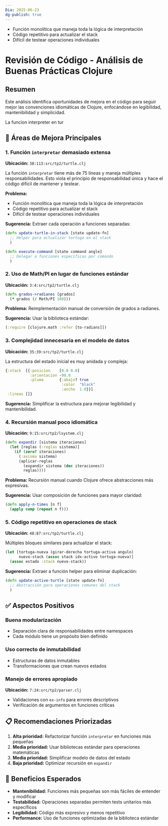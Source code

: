 ```yaml
---
Dia: 2025-06-23
dg-publish: true
---
```

- Función monolítica que maneja toda la lógica de interpretación
- Código repetitivo para actualizar el stack
- Difícil de testear operaciones individuales
# Revisión de Código - Análisis de Buenas Prácticas Clojure

## Resumen
Este análisis identifica oportunidades de mejora en el código para seguir mejor las convenciones idiomáticas de Clojure, enfocándose en legibilidad, mantenibilidad y simplicidad.






La funcion interpreter en tur


## 🔧 Áreas de Mejora Principales

### 1. Función `interpretar` demasiado extensa
**Ubicación:** ```38:113:src/tp2/turtle.clj```

La función `interpretar` tiene más de 75 líneas y maneja múltiples responsabilidades. Esto viola el principio de responsabilidad única y hace el código difícil de mantener y testear.

**Problema:**
- Función monolítica que maneja toda la lógica de interpretación
- Código repetitivo para actualizar el stack
- Difícil de testear operaciones individuales

**Sugerencia:** Extraer cada operación a funciones separadas:
```clojure
(defn update-turtle-in-stack [state update-fn]
  ;; Helper para actualizar tortuga en el stack
  )

(defn execute-command [state command angle]
  ;; Delegar a funciones específicas por comando
  )
```

### 2. Uso de Math/PI en lugar de funciones estándar
**Ubicación:** ```3:4:src/tp2/turtle.clj```

```clojure
(defn grados->radianes [grados]
  (* grados (/ Math/PI 180)))
```

**Problema:** Reimplementación manual de conversión de grados a radianes.

**Sugerencia:** Usar la biblioteca estándar:
```clojure
(:require [clojure.math :refer [to-radians]])
```

### 3. Complejidad innecesaria en el modelo de datos
**Ubicación:** ```35:39:src/tp2/turtle.clj```

La estructura del estado inicial es muy anidada y compleja:
```clojure
{:stack  [{:posicion    [0.0 0.0]
           :orientacion -90.0
           :pluma       {:abajo? true
                         :color  "black"
                         :ancho  1.0}}]
 :lineas []}
```

**Sugerencia:** Simplificar la estructura para mejorar legibilidad y mantenibilidad.

### 4. Recursión manual poco idiomática
**Ubicación:** ```9:15:src/tp2/lsystem.clj```

```clojure
(defn expandir [sistema iteraciones]
  (let [reglas (:reglas sistema)]
    (if (zero? iteraciones)
      (:axioma sistema)
      (aplicar-reglas
        (expandir sistema (dec iteraciones))
        reglas))))
```

**Problema:** Recursión manual cuando Clojure ofrece abstracciones más expresivas.

**Sugerencia:** Usar composición de funciones para mayor claridad:
```clojure
(defn apply-n-times [n f]
  (apply comp (repeat n f)))
```

### 5. Código repetitivo en operaciones de stack
**Ubicación:** ```48:87:src/tp2/turtle.clj```

Múltiples bloques similares para actualizar el stack:
```clojure
(let [tortuga-nueva (girar-derecha tortuga-activa angulo)
      nuevo-stack (assoc stack idx-activo tortuga-nueva)]
  (assoc estado :stack nuevo-stack))
```

**Sugerencia:** Extraer a función helper para eliminar duplicación:
```clojure
(defn update-active-turtle [state update-fn]
  ;; Abstracción para operaciones comunes del stack
  )
```

## ✅ Aspectos Positivos

### Buena modularización
- Separación clara de responsabilidades entre namespaces
- Cada módulo tiene un propósito bien definido

### Uso correcto de inmutabilidad
- Estructuras de datos inmutables
- Transformaciones que crean nuevos estados

### Manejo de errores apropiado
**Ubicación:** ```7:24:src/tp2/parser.clj```
- Validaciones con `ex-info` para errores descriptivos
- Verificación de argumentos en funciones críticas

## 📋 Recomendaciones Priorizadas

1. **Alta prioridad:** Refactorizar función `interpretar` en funciones más pequeñas
2. **Media prioridad:** Usar bibliotecas estándar para operaciones matemáticas  
3. **Media prioridad:** Simplificar modelo de datos del estado
4. **Baja prioridad:** Optimizar recursión en `expandir`

## 🎯 Beneficios Esperados

- **Mantenibilidad:** Funciones más pequeñas son más fáciles de entender y modificar
- **Testabilidad:** Operaciones separadas permiten tests unitarios más específicos
- **Legibilidad:** Código más expresivo y menos repetitivo
- **Performance:** Uso de funciones optimizadas de la biblioteca estándar